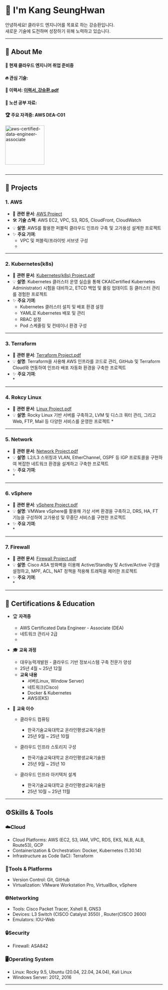 <div>
  
  <!--Header-->
  <h1>👋 I'm Kang SeungHwan</h1>
  안녕하세요! 클라우드 엔지니어를 목표로 하는 강승환입니다.<br/>
  새로운 기술에 도전하며 성장하기 위해 노력하고 있습니다.
  
</div>

---

<div>
  <!--Body-->
  
  ## 👀 About Me
  #### :raising_hand: 현재 클라우드 엔지니어 취업 준비중<br/>
  #### :fire: 관심 기술: <br/>
  #### 📝 이력서: [이력서_강승환.pdf](https://github.com/Kang-SeungHwan/Kang-SeungHwan/blob/32b49ec0a986e17c5f1dd65e978db474bf2c575a/Data/%EC%9D%B4%EB%A0%A5%EC%84%9C_%EA%B0%95%EC%8A%B9%ED%99%98.pdf) <br/>
  #### 📓 노션 공부 자료: <br/>
  #### 🏆 주요 자격증: AWS DEA-C01 <br/>

  <img width="125" height="125" alt="aws-certified-data-engineer-associate" src="https://github.com/user-attachments/assets/d4f239fc-28b4-414d-aec6-e589a7de04f1" />

  <br/>
  <br/>
  
  ---
  
  ## 💼 Projects
  ### 1. AWS
  * 📄 **관련 문서**: [AWS Project](https://github.com/Kang-SeungHwan/Kang-SeungHwan/blob/17dc97ca305d3a205ebb16981146781eadba8f35/Data/Rest_AWS%20Project(2%EC%9D%B8).pdf)<br/>
  * 🛠️ **기술 스택**: AWS EC2, VPC, S3, RDS, CloudFront, CloudWatch
  * 💡 **설명**: AWS를 활용한 퍼블릭 클라우드 인프라 구축 및 고가용성 설계한 프로젝트
  * ✨ **주요 기여**: <br/>
    * VPC 및 퍼블릭/프라이빗 서브넷 구성
    * 
  ---

  ### 2. Kubernetes(k8s)
  * 📄 **관련 문서**: [Kubernetes(k8s) Project.pdf](https://github.com/Kang-SeungHwan/Kang-SeungHwan/blob/17dc97ca305d3a205ebb16981146781eadba8f35/Data/Rest_k8s%20Project.pdf)<br/>
  * 💡 **설명**: Kubernetes 클러스터 운영 실습을 통해 CKA(Certified Kubernetes Administrator) 시험을 대비하고, ETCD 백업 및 롤링 업데이트 등 클러스터 관리를 경험한 프로젝트
  * ✨ **주요 기여**: <br/>
    * Kubernetes 클러스터 설치 및 배포 환경 설정
    * YAML로 Kubernetes 배포 및 관리
    * RBAC 설정
    * Pod 스케줄링 및 컨테이너 환경 구성
  ---
  
  ### 3. Terraform
  * 📄 **관련 문서**: [Terraform Project.pdf](https://github.com/Kang-SeungHwan/Kang-SeungHwan/blob/17dc97ca305d3a205ebb16981146781eadba8f35/Data/Rest_Terraform%20Project.pdf)<br/>
  * 💡 **설명**: Terraform을 사용해 AWS 인프라를 코드로 관리, GitHub 및 Terraform Cloud와 연동하여 인프라 배포 자동화 환경을 구축한 프로젝트
  * ✨ **주요 기여**: <br/>
    * 
  ---
  
  ### 4. Rokcy Linux
  * 📄 **관련 문서**: [Linux Project.pdf](https://github.com/Kang-SeungHwan/Kang-SeungHwan/blob/17dc97ca305d3a205ebb16981146781eadba8f35/Data/Rest_Linux%20Project.pdf)<br/>
  * 💡 **설명**: Rocky Linux 기반 서버를 구축하고, LVM 및 디스크 쿼터 관리, 그리고 Web, FTP, Mail 등 다양한 서비스를 운영한 프로젝트
    * 
  ---
  
  ### 5. Network
  * 📄 **관련 문서**: [Network Project.pdf](https://github.com/Kang-SeungHwan/Kang-SeungHwan/blob/17dc97ca305d3a205ebb16981146781eadba8f35/Data/Rest_Network%20Project.pdf)<br/>
  * 💡 **설명**: L2/L3 스위칭과 VLAN, EtherChannel, OSPF 등 IGP 프로토콜을 구현하여 복잡한 네트워크 환경을 설계하고 구축한 프로젝트
  * ✨ **주요 기여**: <br/>
    * 
  ---
  
  ### 6. vSphere
  * 📄 **관련 문서**: [vSphere Project.pdf](https://github.com/Kang-SeungHwan/Kang-SeungHwan/blob/17dc97ca305d3a205ebb16981146781eadba8f35/Data/Rest_vSphere%20Project.pdf)<br/>
  * 💡 **설명**:  VMWare vSphere를 활용해 가상 서버 환경을 구축하고, DRS, HA, FT 기능을 구성하여 고가용성 및 무중단 서비스를 구현한 프로젝트
  * ✨ **주요 기여**: <br/>
    * 
  ---

  ### 7. Firewall
  * 📄 **관련 문서**: [Firewall Project.pdf](https://github.com/Kang-SeungHwan/Kang-SeungHwan/blob/17dc97ca305d3a205ebb16981146781eadba8f35/Data/Rest_Firewall%20Project.pdf)<br/>
  * 💡 **설명**: Cisco ASA 방화벽을 이용해 Active/Standby 및 Active/Active 구성을 설정하고, MPF, ACL, NAT 정책을 적용해 트래픽을 제어한 프로젝트
  * ✨ **주요 기여**: <br/>
    * 
  ---

  ## 📜 Certifications & Education  <br/>
  * 🏆 **자격증**
    * AWS Certificated Data Engineer - Associate (DEA)
    * 네트워크 관리사 2급
    * 

  * 🎓 **교육 과정**
    * 대우능력개발원 - 클라우드 기반 정보시스템 구축 전문가 양성
    * 25년 4월 ~ 25년 12월
    * **교육 내용**
      * 서버(Linux, Window Server)
      * 네트워크(Cisco)
      * Docker & Kubernetes
      * AWS(EKS)

  * 📁 **교육 이수**
    * 클라우드 컴퓨팅
      * 한국기술교육대학교 온라인평생교육기술원
      * 25년 9월 ~ 25년 10월
            
    * 클라우드 인프라 스토리지 구성
      * 한국기술교육대학교 온라인평생교육기술원
      * 25년 9월 ~ 25년 10
            
    * 클라우드 인프라 아키텍처 설계
      * 한국기술교육대학교 온라인평생교육기술원
      * 25년 10월 ~ 25년 11월
        
  ---

  ## ⚙️Skills & Tools  <br/>
  ### ☁️Cloud
  * Cloud Platforms: AWS (EC2, S3, IAM, VPC, RDS, EKS, NLB, ALB, Route53), GCP
  * Containerization & Orchestration: Docker, Kubernetes (1.30.14)
  * Infrastructure as Code (IaC): Terraform

  ### 🧰Tools & Platforms
  * Version Control: Git, GitHub
  * Virtualization: VMware Workstation Pro, VirtualBox, vSphere
    
  ### 🌐Networking
  * Tools: Cisco Packet Tracer, Xshell 8, GNS3
  * Devices: L3 Switch (CISCO Catalyst 3550) , Router(CISCO 2600)
  * Emulators: IOU-Web
 
  ### 🔒Security
  * Firewall: ASA842

  ### 🖥️Operating System
  * Linux: Rocky 9.5, Ubuntu (20.04, 22.04, 24.04), Kali Linux
  * Windows Server: 2012, 2016

  ---
 
</div>


